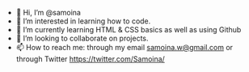 - 👋 Hi, I’m @samoina
- 👀 I’m interested in learning how to code.
- 🌱 I’m currently learning HTML & CSS basics as well as using Github
- 💞️ I’m looking to collaborate on projects.
- 📫 How to reach me: through my email samoina.w@gmail.com or through Twitter https://twitter.com/Samoina/

<!---
samoina/samoina is a ✨ special ✨ repository because its `README.md` (this file) appears on your GitHub profile.
You can click the Preview link to take a look at your changes.
--->
